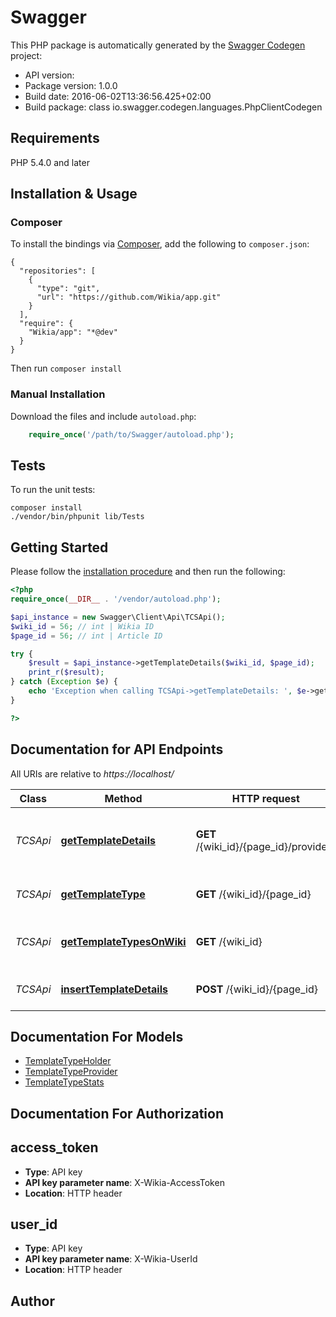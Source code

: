 # Swagger

This PHP package is automatically generated by the [Swagger Codegen](https://github.com/swagger-api/swagger-codegen) project:

- API version: 
- Package version: 1.0.0
- Build date: 2016-06-02T13:36:56.425+02:00
- Build package: class io.swagger.codegen.languages.PhpClientCodegen

## Requirements

PHP 5.4.0 and later

## Installation & Usage
### Composer

To install the bindings via [Composer](http://getcomposer.org/), add the following to `composer.json`:

```
{
  "repositories": [
    {
      "type": "git",
      "url": "https://github.com/Wikia/app.git"
    }
  ],
  "require": {
    "Wikia/app": "*@dev"
  }
}
```

Then run `composer install`

### Manual Installation

Download the files and include `autoload.php`:

```php
    require_once('/path/to/Swagger/autoload.php');
```

## Tests 

To run the unit tests:

```
composer install
./vendor/bin/phpunit lib/Tests
```

## Getting Started

Please follow the [installation procedure](#installation--usage) and then run the following:

```php
<?php
require_once(__DIR__ . '/vendor/autoload.php');

$api_instance = new Swagger\Client\Api\TCSApi();
$wiki_id = 56; // int | Wikia ID
$page_id = 56; // int | Article ID

try {
    $result = $api_instance->getTemplateDetails($wiki_id, $page_id);
    print_r($result);
} catch (Exception $e) {
    echo 'Exception when calling TCSApi->getTemplateDetails: ', $e->getMessage(), "\n";
}

?>
```

## Documentation for API Endpoints

All URIs are relative to *https://localhost/*

Class | Method | HTTP request | Description
------------ | ------------- | ------------- | -------------
*TCSApi* | [**getTemplateDetails**](docs/TCSApi.md#gettemplatedetails) | **GET** /{wiki_id}/{page_id}/providers | Provides all template types with providers information
*TCSApi* | [**getTemplateType**](docs/TCSApi.md#gettemplatetype) | **GET** /{wiki_id}/{page_id} | Provides template type
*TCSApi* | [**getTemplateTypesOnWiki**](docs/TCSApi.md#gettemplatetypesonwiki) | **GET** /{wiki_id} | Provides template types on wiki
*TCSApi* | [**insertTemplateDetails**](docs/TCSApi.md#inserttemplatedetails) | **POST** /{wiki_id}/{page_id} | Save template type data


## Documentation For Models

 - [TemplateTypeHolder](docs/TemplateTypeHolder.md)
 - [TemplateTypeProvider](docs/TemplateTypeProvider.md)
 - [TemplateTypeStats](docs/TemplateTypeStats.md)


## Documentation For Authorization


## access_token

- **Type**: API key 
- **API key parameter name**: X-Wikia-AccessToken
- **Location**: HTTP header

## user_id

- **Type**: API key 
- **API key parameter name**: X-Wikia-UserId
- **Location**: HTTP header


## Author




